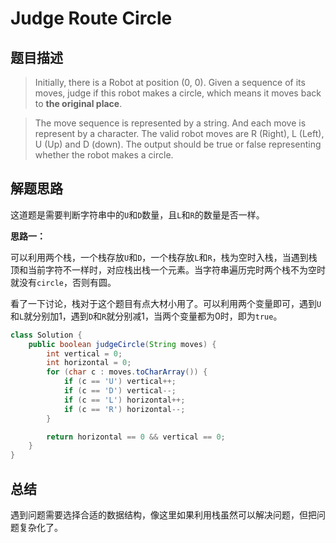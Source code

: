 Judge Route Circle
========

## 题目描述

> Initially, there is a Robot at position (0, 0). Given a sequence of its moves, judge if this robot makes a circle, which means it moves back to **the original place**.

> The move sequence is represented by a string. And each move is represent by a character. The valid robot moves are R (Right), L (Left), U (Up) and D (down). The output should be true or false representing whether the robot makes a circle.

## 解题思路

这道题是需要判断字符串中的`U`和`D`数量，且`L`和`R`的数量是否一样。

**思路一：**

可以利用两个栈，一个栈存放`U`和`D`，一个栈存放`L`和`R`，栈为空时入栈，当遇到栈顶和当前字符不一样时，对应栈出栈一个元素。当字符串遍历完时两个栈不为空时就没有`circle`，否则有圆。

看了一下讨论，栈对于这个题目有点大材小用了。可以利用两个变量即可，遇到`U`和`L`就分别加1，遇到`D`和`R`就分别减1，当两个变量都为0时，即为`true`。

```java
class Solution {
    public boolean judgeCircle(String moves) {
        int vertical = 0;
        int horizontal = 0;
        for (char c : moves.toCharArray()) {
            if (c == 'U') vertical++;
            if (c == 'D') vertical--;
            if (c == 'L') horizontal++;
            if (c == 'R') horizontal--;
        }

        return horizontal == 0 && vertical == 0;
    }
}
```

## 总结

遇到问题需要选择合适的数据结构，像这里如果利用栈虽然可以解决问题，但把问题复杂化了。
